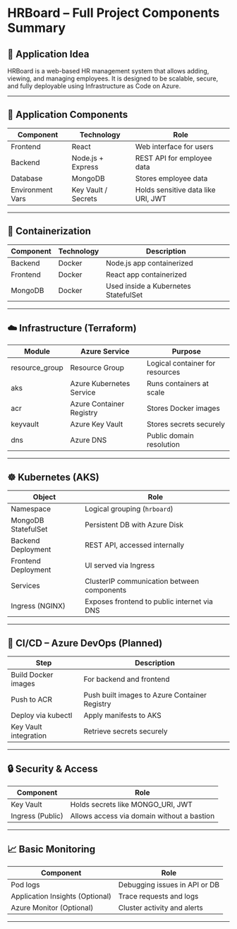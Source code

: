 # HRBoard – Full Project Components Summary

## 📘 Application Idea
HRBoard is a web-based HR management system that allows adding, viewing, and managing employees. It is designed to be scalable, secure, and fully deployable using Infrastructure as Code on Azure.

---

## 🧱 Application Components

| Component        | Technology           | Role                                  |
|------------------|----------------------|---------------------------------------|
| Frontend         | React                | Web interface for users               |
| Backend          | Node.js + Express    | REST API for employee data            |
| Database         | MongoDB              | Stores employee data                  |
| Environment Vars | Key Vault / Secrets  | Holds sensitive data like URI, JWT    |

---

## 🐳 Containerization

| Component       | Technology  | Description                          |
|------------------|-------------|--------------------------------------|
| Backend          | Docker      | Node.js app containerized            |
| Frontend         | Docker      | React app containerized              |
| MongoDB          | Docker      | Used inside a Kubernetes StatefulSet |

---

## ☁️ Infrastructure (Terraform)

| Module           | Azure Service               | Purpose                                 |
|------------------|-----------------------------|------------------------------------------|
| resource_group   | Resource Group              | Logical container for resources          |
| aks              | Azure Kubernetes Service    | Runs containers at scale                 |
| acr              | Azure Container Registry    | Stores Docker images                     |
| keyvault         | Azure Key Vault             | Stores secrets securely                  |
| dns              | Azure DNS                   | Public domain resolution                 |

---

## ☸️ Kubernetes (AKS)

| Object             | Role                                               |
|--------------------|----------------------------------------------------|
| Namespace          | Logical grouping (`hrboard`)                       |
| MongoDB StatefulSet| Persistent DB with Azure Disk                      |
| Backend Deployment | REST API, accessed internally                      |
| Frontend Deployment| UI served via Ingress                              |
| Services           | ClusterIP communication between components         |
| Ingress (NGINX)    | Exposes frontend to public internet via DNS        |

---

## 🔄 CI/CD – Azure DevOps (Planned)

| Step                   | Description                                      |
|------------------------|--------------------------------------------------|
| Build Docker images    | For backend and frontend                         |
| Push to ACR            | Push built images to Azure Container Registry    |
| Deploy via kubectl     | Apply manifests to AKS                           |
| Key Vault integration  | Retrieve secrets securely                        |

---

## 🔒 Security & Access

| Component        | Role                                         |
|------------------|----------------------------------------------|
| Key Vault        | Holds secrets like MONGO_URI, JWT            |
| Ingress (Public) | Allows access via domain without a bastion   |
---

## 📈 Basic Monitoring

| Component          | Role                                         |
|--------------------|----------------------------------------------|
| Pod logs           | Debugging issues in API or DB                |
| Application Insights (Optional) | Trace requests and logs         |
| Azure Monitor (Optional)        | Cluster activity and alerts     |

---

